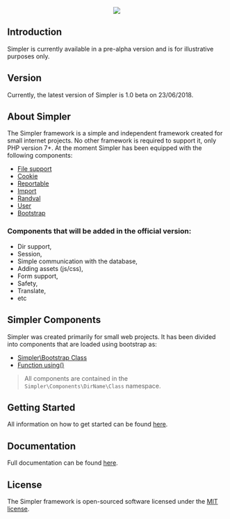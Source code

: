 <p align="center"><img src="https://i.imgur.com/PwAmfWm.png"></img></p>

## Introduction
Simpler is currently available in a pre-alpha version and is for illustrative purposes only.

## Version
Currently, the latest version of Simpler is 1.0 beta on 23/06/2018.

## About Simpler
The Simpler framework is a simple and independent framework created for small internet projects. No other framework is required to support it, only PHP version 7+. At the moment Simpler has been equipped with the following components:

- [File support](https://github.com/sopskirk/simpler/wiki/Facdes-Components#File)
- [Cookie](https://github.com/sopskirk/simpler/wiki/Http-Components#Cookie)
- [Reportable](https://github.com/sopskirk/simpler/wiki/Reports-Components#Reportable)
- [Import](https://github.com/sopskirk/simpler/wiki/Import-Component)
- [Randval](https://github.com/sopskirk/simpler/wiki/Randval-Component)
- [User](https://github.com/sopskirk/simpler/wiki/User-Component)
- [Bootstrap](https://github.com/sopskirk/simpler/wiki/Bootstrap)

### Components that will be added in the official version:
- Dir support,
- Session,
- Simple communication with the database,
- Adding assets (js/css),
- Form support,
- Safety,
- Translate,
- etc

## Simpler Components
Simpler was created primarily for small web projects. It has been divided into components that are loaded using bootstrap as:
- [Simpler\Bootstrap Class](https://github.com/sopskirk/simpler/wiki/Bootstrap#class)
- [Function using()](https://github.com/sopskirk/simpler/wiki/Bootstrap#function)

> All components are contained in the `Simpler\Components\DirName\Class` namespace.


## Getting Started
All information on how to get started can be found [here](https://github.com/sopskirk/simpler/wiki/Introduction).

## Documentation
Full documentation can be found [here](https://github.com/sopskirk/simpler/wiki).

## License
The Simpler framework is open-sourced software licensed under the [MIT license](https://opensource.org/licenses/MIT).
